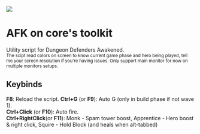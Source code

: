 
![](https://i.imgur.com/oZ3gHmt.png)
# AFK on core's toolkit  
Utility script for Dungeon Defenders Awakened.  
<sub>The scipt read colors on screen to know current game phase and hero being played, tell me your screen resolution if you're having issues. Only support main monitor for now on multiple monitors setups.</sub>
## Keybinds
**F8**: Reload the script. 
**Ctrl+G** (or **F9**): Auto G (only in build phase if not wave 1).  
**Ctrl+Click** (or **F10**): Auto fire.  
**Ctrl+RightClick**(or **F11**): Monk - Spam tower boost, Apprentice - Hero boost & right click, Squire - Hold Block (and heals when alt-tabbed)
